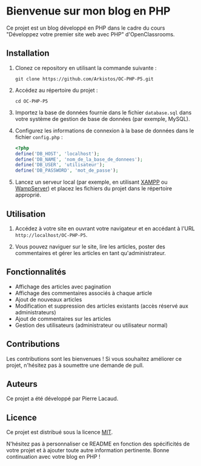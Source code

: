# Bienvenue sur mon blog en PHP

Ce projet est un blog développé en PHP dans le cadre du cours "Développez votre premier site web avec PHP" d'OpenClassrooms.

## Installation

1. Clonez ce repository en utilisant la commande suivante :

   ```
   git clone https://github.com/Arkistos/OC-PHP-P5.git
   ```

2. Accédez au répertoire du projet :

   ```
   cd OC-PHP-P5
   ```

3. Importez la base de données fournie dans le fichier `database.sql` dans votre système de gestion de base de données (par exemple, MySQL).

4. Configurez les informations de connexion à la base de données dans le fichier `config.php` :

   ```php
   <?php
   define('DB_HOST', 'localhost');
   define('DB_NAME', 'nom_de_la_base_de_donnees');
   define('DB_USER', 'utilisateur');
   define('DB_PASSWORD', 'mot_de_passe');
   ```

5. Lancez un serveur local (par exemple, en utilisant [XAMPP](https://www.apachefriends.org/index.html) ou [WampServer](https://www.wampserver.com/)) et placez les fichiers du projet dans le répertoire approprié.

## Utilisation

1. Accédez à votre site en ouvrant votre navigateur et en accédant à l'URL `http://localhost/OC-PHP-P5`.

2. Vous pouvez naviguer sur le site, lire les articles, poster des commentaires et gérer les articles en tant qu'administrateur.

## Fonctionnalités

- Affichage des articles avec pagination
- Affichage des commentaires associés à chaque article
- Ajout de nouveaux articles
- Modification et suppression des articles existants (accès réservé aux administrateurs)
- Ajout de commentaires sur les articles
- Gestion des utilisateurs (administrateur ou utilisateur normal)

## Contributions

Les contributions sont les bienvenues ! Si vous souhaitez améliorer ce projet, n'hésitez pas à soumettre une demande de pull.

## Auteurs

Ce projet a été développé par Pierre Lacaud.

## Licence

Ce projet est distribué sous la licence [MIT](LICENSE).

N'hésitez pas à personnaliser ce README en fonction des spécificités de votre projet et à ajouter toute autre information pertinente. Bonne continuation avec votre blog en PHP !
